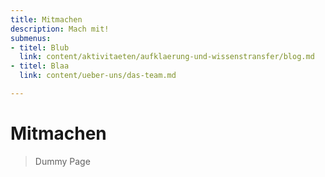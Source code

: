 ```yaml
---
title: Mitmachen
description: Mach mit!
submenus:
- titel: Blub
  link: content/aktivitaeten/aufklaerung-und-wissenstransfer/blog.md
- titel: Blaa
  link: content/ueber-uns/das-team.md

---
```

# Mitmachen

> Dummy Page
